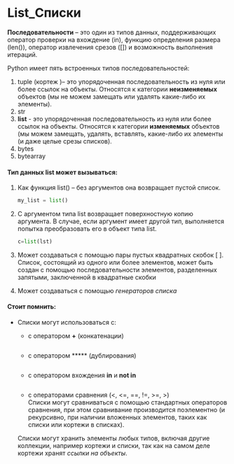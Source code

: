 # List_Списки

**Последовательности** – это один из типов данных, поддерживающих оператор проверки на вхождение (in), функцию определения размера (len()), оператор извлечения срезов ([]) и возможность выполнения итераций.  

Python имеет пять встроенных типов последовательностей:  

1. tuple (кортеж )– это упорядоченная последовательность из нуля или более ссылок на объекты. Относятся к категории **неизменяемых** объектов (мы не можем замещать или удалять какие-либо их элементы).
2. str  
3. **list** - это упорядоченная последовательность из нуля или более ссылок на объекты. Относятся к категории **изменяемых** объектов (мы можем замещать, удалять, вставлять, какие-либо их элементы (и даже целые срезы списков).
4. bytes  
5. bytearray  

#### Тип данных list может вызываться:

1. Как функция list() – без аргументов она возвращает пустой список.

   ```python
   my_list = list()
   ```

2. C аргументом типа list возвращает поверхностную копию аргумента. В случае, если аргумент имеет другой тип, выполняется попытка преобразовать его в объект типа list.
   
   ```python
   c=list(lst)
   ```
   
3. Может создаваться с помощью пары пустых квадратных скобок [  ]. Список, состоящий из одного или более элементов, может быть создан с помощью последовательности элементов, разделенных запятыми, заключенной в квадратные скобки

4. Может создаваться с помощью *генераторов списка*


####  Стоит помнить:

- Списки могут использоваться c:

  - с оператором **+** (конкатенации) 

    ```python
    
    ```
    
  - с оператором ***** (дублирования)

    ```python
    
    ```
  
  - с оператором вхождения **in** и **not in**
  
    ```python
    
    ```
    
  - с операторами сравнения (<, <=, ==, !=, >=, >)  
    Списки  могут сравниваться с помощью стандартных операторов сравнения, при этом сравнивание производится поэлементно (и рекурсивно, при наличии вложенных элементов, таких как списки или кортежи в списках).  
  
  Списки могут хранить элементы любых типов, включая другие коллекции, например кортежи и списки, так как на самом деле кортежи хранят *ссылки на объекты*.  
  
  
  
  
  
  

